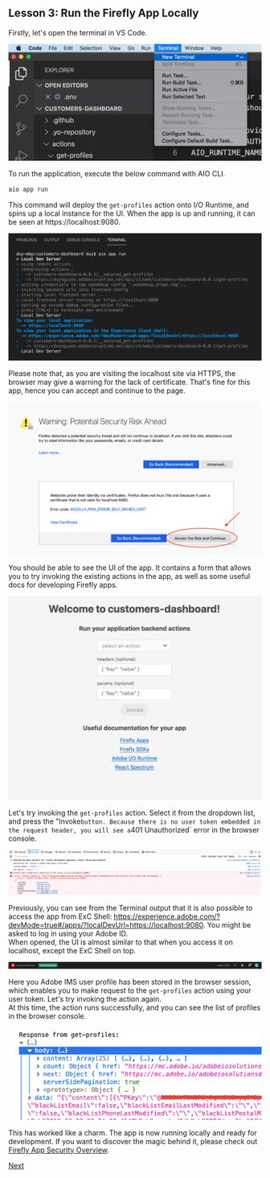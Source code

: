 ## Lesson 3: Run the Firefly App Locally

Firstly, let's open the terminal in VS Code.

![new-terminal](assets/new-terminal.png)

To run the application, execute the below command with AIO CLI.

```bash
aio app run
```

This command will deploy the `get-profiles` action onto I/O Runtime, and spins up a local instance for the UI. When the app is up and running, it can be seen at https://localhost:9080.

![app-run](assets/app-run.png)

Please note that, as you are visiting the localhost site via HTTPS, the browser may give a warning for the lack of certificate. That's fine for this app, hence you can accept and continue to the page.

![accept-cert](assets/accept-cert.png)

You should be able to see the UI of the app. It contains a form that allows you to try invoking the existing actions in the app, as well as some useful docs for developing Firefly apps.

![localhost-ui](assets/localhost-ui.png)

Let's try invoking the `get-profiles` action. Select it from the dropdown list, and press the "Invoke` button. Because there is no user token embedded in the request header, you will see a `401 Unauthorized` error in the browser console.

![error-401](assets/error-401.png)

Previously, you can see from the Terminal output that it is also possible to access the app from ExC Shell: https://experience.adobe.com/?devMode=true#/apps/?localDevUrl=https://localhost:9080. You might be asked to log in using your Adobe ID.  
When opened, the UI is almost similar to that when you access it on localhost, except the ExC Shell on top.

![exc](assets/exc.png)

Here you Adobe IMS user profile has been stored in the browser session, which enables you to make request to the `get-profiles` action using your user token. Let's try invoking the action again.  
At this time, the action runs successfully, and you can see the list of profiles in the browser console.

![profiles-success](assets/profiles-success.png)

This has worked like a charm. The app is now running locally and ready for development. If you want to discover the magic behind it, please check out [Firefly App Security Overview](https://github.com/AdobeDocs/project-firefly/blob/master/guides/security_overview.md).

[Next](lesson4.md)